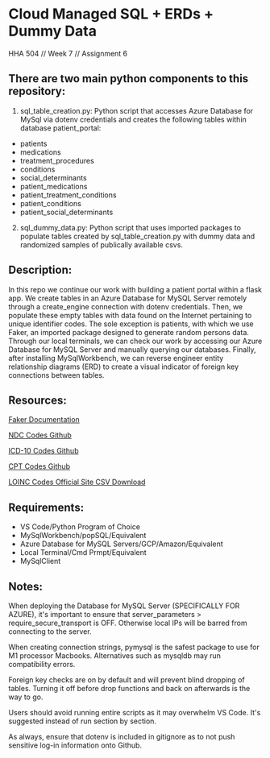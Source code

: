 # Cloud Managed SQL + ERDs + Dummy Data
HHA 504 // Week 7 // Assignment 6

## There are two main python components to this repository:

1. sql_table_creation.py: Python script that accesses Azure Database for MySql via dotenv credentials and creates the following tables within database patient_portal:
- patients
- medications
- treatment_procedures
- conditions
- social_determinants
- patient_medications
- patient_treatment_conditions
- patient_conditions
- patient_social_determinants

2. sql_dummy_data.py: Python script that uses imported packages to populate tables created by sql_table_creation.py with dummy data and randomized samples of publically available csvs.

## Description:

In this repo we continue our work with building a patient portal within a flask app. We create tables in an Azure Database for MySQL Server remotely through a create_engine connection with dotenv credentials. Then, we populate these empty tables with data found on the Internet pertaining to unique identifier codes. The sole exception is patients, with which we use Faker, an imported package designed to generate random persons data. Through our local terminals, we can check our work by accessing our Azure Database for MySQL Server and manually querying our databases. Finally, after installing MySqlWorkbench, we can reverse engineer entity relationship diagrams (ERD) to create a visual indicator of foreign key connections between tables.

## Resources:

[Faker Documentation](https://faker.readthedocs.io/en/master/)

[NDC Codes Github](https://raw.githubusercontent.com/hantswilliams/FDA_NDC_CODES/main/NDC_2022_product.csv)

[ICD-10 Codes Github](https://raw.githubusercontent.com/Bobrovskiy/ICD-10-CSV/master/2020/diagnosis.csv)

[CPT Codes Github](https://gist.githubusercontent.com/lieldulev/439793dc3c5a6613b661c33d71fdd185/raw/25c3abcc5c24e640a0a5da1ee04198a824bf58fa/cpt4.csv)

[LOINC Codes Official Site CSV Download](https://loinc.org/downloads/)

## Requirements:

- VS Code/Python Program of Choice
- MySqlWorkbench/popSQL/Equivalent
- Azure Database for MySQL Servers/GCP/Amazon/Equivalent
- Local Terminal/Cmd Prmpt/Equivalent
- MySqlClient

## Notes:

When deploying the Database for MySQL Server (SPECIFICALLY FOR AZURE), it's important to ensure that server_parameters > require_secure_transport is OFF. Otherwise local IPs will be barred from connecting to the server.

When creating connection strings, pymysql is the safest package to use for M1 processor Macbooks. Alternatives such as mysqldb may run compatibility errors.

Foreign key checks are on by default and will prevent blind dropping of tables. Turning it off before drop functions and back on afterwards is the way to go.

Users should avoid running entire scripts as it may overwhelm VS Code. It's suggested instead of run section by section.

As always, ensure that dotenv is included in gitignore as to not push sensitive log-in information onto Github.